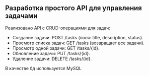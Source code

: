 
## Разработка простого API для управления задачами

Реализовано API с CRUD-операциями для задач:

- Создание задачи: POST /tasks (поля: title, description, status).
- Просмотр списка задач: GET /tasks (возвращает все задачи).
- Просмотр одной задачи: GET /tasks/{id}.
- Обновление задачи: PUT /tasks/{id}.
- Удаление задачи: DELETE /tasks/{id}.

В качестве бд используется MySQL
